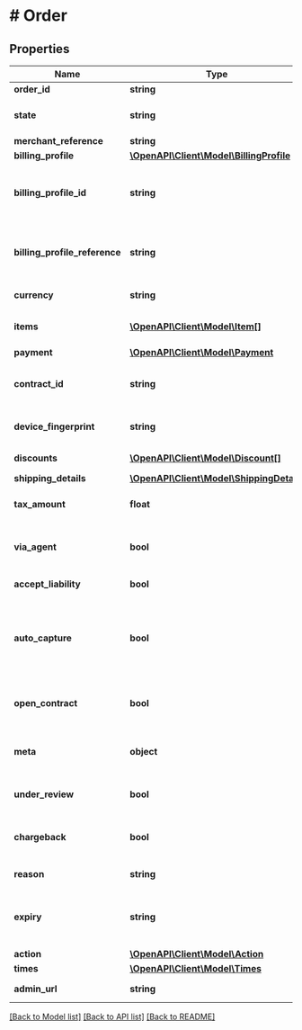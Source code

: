 # # Order

## Properties

Name | Type | Description | Notes
------------ | ------------- | ------------- | -------------
**order_id** | **string** | UUID identifying the individual Order. | [readonly]
**state** | **string** | Order state. See: https://docs.withreach.com/docs/states-and-events | [readonly]
**merchant_reference** | **string** | Unique identifier provided by merchant. |
**billing_profile** | [**\OpenAPI\Client\Model\BillingProfile**](BillingProfile.md) |  | [optional]
**billing_profile_id** | **string** | Corresponds to the BillingProfileId returned in a BillingProfile. Can be passed in to reference an existing billing profile instead of creating a new one. Exactly one of BillingProfile, BillingProfileId or BillingprofileReference are required. | [optional]
**billing_profile_reference** | **string** | Merchant supplied reference that uniquely maps to a BillingProfile. Can be passed in to reference an existing BillingProfile. Exactly one of BillingProfile, BillingProfileId or BillingprofileReference are required. | [optional]
**currency** | **string** | Three-character ISO-4217 currency code used to process the payment. | [optional]
**items** | [**\OpenAPI\Client\Model\Item[]**](Item.md) | List of items to be paid. At least one Item must be supplied in requests. The sum total of the item amounts will be added to the TotalAmount | [optional]
**payment** | [**\OpenAPI\Client\Model\Payment**](Payment.md) |  | [optional]
**contract_id** | **string** | Reach-generated ID of an existing contract. Can be supplied in lieu of a Payment object. Will be returned in the response if OpenContract is set to true. | [optional]
**device_fingerprint** | **string** | Device fingerprint - see https://docs.withreach.com/reference/fingerprint-1 | [optional]
**discounts** | [**\OpenAPI\Client\Model\Discount[]**](Discount.md) | List of discounts. The sum of the discounts amounts will be subtracted from the TotalAmount | [optional]
**shipping_details** | [**\OpenAPI\Client\Model\ShippingDetails**](ShippingDetails.md) |  | [optional]
**tax_amount** | **float** | Tax to be applied to the order. In the consumer currency, max precision of 2 digits. TaxAmount will be added to the TotalAmount. | [optional]
**via_agent** | **bool** | Indicates that this order is being made by an agent, and not the end consumer. If false or not present, the order is assumed to be placed by the end consumer. | [optional]
**accept_liability** | **bool** | If true, the merchant accepts financial liability for this order. | [optional]
**auto_capture** | **bool** | If true or the payment method used by the consumer does not support pre-authorization, the payment will be completed. If false or not present, and the payment method supports pre-authorization, the order will be left in the PaymentAuthorized state and the merchant must capture the order using a capture request. | [optional]
**open_contract** | **bool** | If true, a contract (used for recurring billing, subscriptions, stored payment options, etc.) will be opened if possible. If false or not present, the order will not open a contract. | [optional]
**meta** | **object** | Any optional metadata to be included. Can be a simple reference ID or some complex object containing multiple values, as long as it is valid JSON. | [optional]
**under_review** | **bool** | This will be returned as true if a fraud review is in progress for the order. Payment cannot be processed until the review has been completed. | [optional] [readonly]
**chargeback** | **bool** | This will be returned as true if a chargeback has been issued against the order. An outstanding chargeback disables the ability to submit a refund against the order. | [optional] [readonly]
**reason** | **string** | Gives a reason for an order to be in a given state. | [optional] [readonly]
**expiry** | **string** | If the order was created with Capture false, and the payment is authorized, the RFC 3339 time at which this order expires. If further authentication is required, this is the time by which that authentication must be completed. | [optional] [readonly]
**action** | [**\OpenAPI\Client\Model\Action**](Action.md) |  | [optional]
**times** | [**\OpenAPI\Client\Model\Times**](Times.md) |  | [optional]
**admin_url** | **string** | A link to this order in the Reach admin app. You must have valid credentials to view | [optional] [readonly]

[[Back to Model list]](../../README.md#models) [[Back to API list]](../../README.md#endpoints) [[Back to README]](../../README.md)
